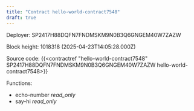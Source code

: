 ```yaml
---
title: "Contract hello-world-contract7548"
draft: true
---
```

Deployer: SP2417H88DQFN7FNDMSKM9N0B3Q6GNGEM40W7ZAZW


 



Block height: 1018318 (2025-04-23T14:05:28.000Z)

Source code: {{<contractref "hello-world-contract7548" SP2417H88DQFN7FNDMSKM9N0B3Q6GNGEM40W7ZAZW hello-world-contract7548>}}

Functions:

* echo-number _read_only_
* say-hi _read_only_
